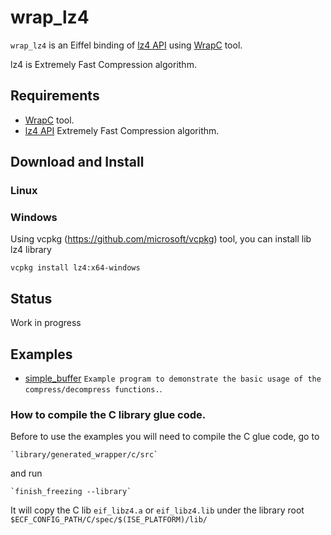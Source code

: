 # wrap_lz4
`wrap_lz4` is an Eiffel binding of [lz4 API](https://github.com/lz4/lz4) 
using [WrapC](https://github.com/eiffel-wrap-c/WrapC) tool.

lz4 is Extremely Fast Compression algorithm. 


## Requirements 

*  [WrapC](https://github.com/eiffel-wrap-c/WrapC) tool.
*  [lz4 API](https://github.com/lz4/lz4) Extremely Fast Compression algorithm.


## Download and  Install

### Linux

### Windows

Using vcpkg (https://github.com/microsoft/vcpkg) tool, you can install lib lz4 library

	vcpkg install lz4:x64-windows

## Status

Work in progress


## Examples

* [simple_buffer](examples/simple_buffer)   `Example program to demonstrate the basic usage of the compress/decompress functions.`.



### How to compile the C library glue code.

Before to use the examples you will need to compile the C glue code, go to 

	`library/generated_wrapper/c/src` 

and run

	`finish_freezing --library`

It will copy the C lib `eif_libz4.a` or `eif_libz4.lib` under the library root `$ECF_CONFIG_PATH/C/spec/$(ISE_PLATFORM)/lib/`

